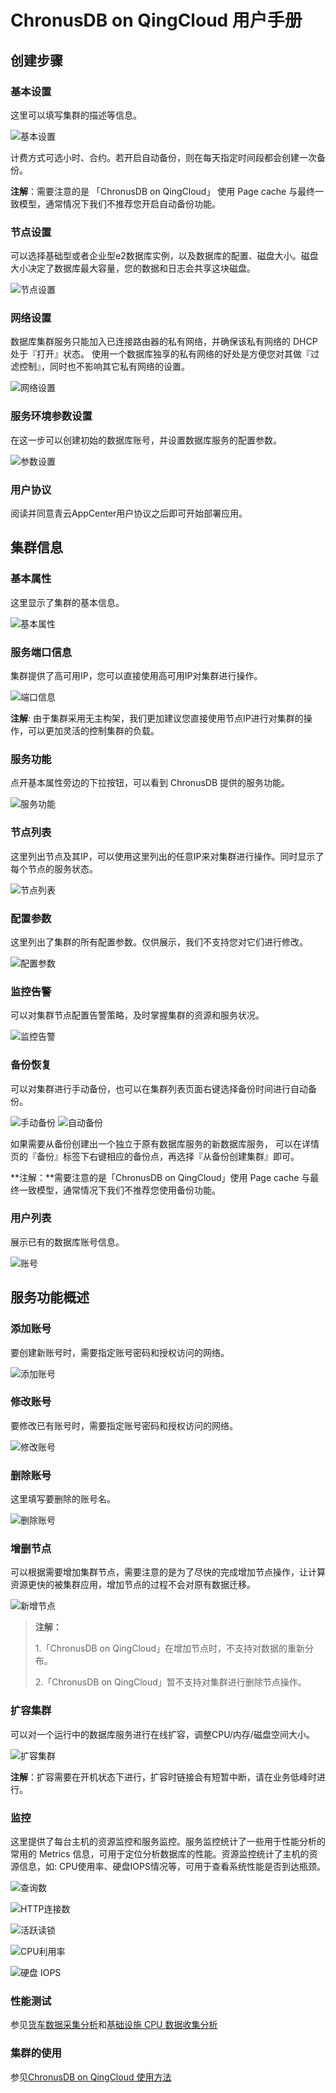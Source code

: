 ---
---

# ChronusDB on QingCloud 用户手册

## 创建步骤

### 基本设置

这里可以填写集群的描述等信息。

![基本设置](./_images/base_step_1.png)

计费方式可选小时、合约。若开启自动备份，则在每天指定时间段都会创建一次备份。

**注解**：需要注意的是 「ChronusDB on QingCloud」 使用 Page cache 与最终一致模型，通常情况下我们不推荐您开启自动备份功能。

### 节点设置

可以选择基础型或者企业型e2数据库实例，以及数据库的配置、磁盘大小。磁盘大小决定了数据库最大容量，您的数据和日志会共享这块磁盘。

![节点设置](./_images/base_step_2.png)

### 网络设置

数据库集群服务只能加入已连接路由器的私有网络，并确保该私有网络的 DHCP 处于『打开』状态。 使用一个数据库独享的私有网络的好处是方便您对其做『过滤控制』，同时也不影响其它私有网络的设置。

![网络设置](./_images/base_step_3.png)

### 服务环境参数设置

在这一步可以创建初始的数据库账号，并设置数据库服务的配置参数。

![参数设置](./_images/base_step_4.png)

### 用户协议

阅读并同意青云AppCenter用户协议之后即可开始部署应用。

## 集群信息

### 基本属性

这里显示了集群的基本信息。

![基本属性](./_images/basic_info.png)

### 服务端口信息

集群提供了高可用IP，您可以直接使用高可用IP对集群进行操作。

![端口信息](./_images/port_info.png)

**注解**: 由于集群采用无主构架，我们更加建议您直接使用节点IP进行对集群的操作，可以更加灵活的控制集群的负载。

### 服务功能

点开基本属性旁边的下拉按钮，可以看到 ChronusDB 提供的服务功能。

![服务功能](./_images/service_list.png)

### 节点列表

这里列出节点及其IP，可以使用这里列出的任意IP来对集群进行操作。同时显示了每个节点的服务状态。

![节点列表](./_images/node_list.png)

### 配置参数

这里列出了集群的所有配置参数。仅供展示，我们不支持您对它们进行修改。

![配置参数](./_images/env.png)

### 监控告警

可以对集群节点配置告警策略，及时掌握集群的资源和服务状况。

![监控告警](./_images/alarm.png)

### 备份恢复

可以对集群进行手动备份，也可以在集群列表页面右键选择备份时间进行自动备份。

![手动备份](./_images/backup.png)
![自动备份](./_images/auto_backup.png)

如果需要从备份创建出一个独立于原有数据库服务的新数据库服务， 可以在详情页的『备份』标签下右键相应的备份点，再选择『从备份创建集群』即可。

**注解：**需要注意的是「ChronusDB on QingCloud」使用 Page cache 与最终一致模型，通常情况下我们不推荐您使用备份功能。

### 用户列表

展示已有的数据库账号信息。

![账号](./_images/display_userlist.png)

## 服务功能概述

### 添加账号

要创建新账号时，需要指定账号密码和授权访问的网络。

![添加账号](./_images/add_user.png)

### 修改账号

要修改已有账号时，需要指定账号密码和授权访问的网络。

![修改账号](./_images/modify_user.png)

### 删除账号

这里填写要删除的账号名。

![删除账号](./_images/del_user.png)

### 增删节点

可以根据需要增加集群节点，需要注意的是为了尽快的完成增加节点操作，让计算资源更快的被集群应用，增加节点的过程不会对原有数据迁移。

![新增节点](./_images/add_nodes.png)

> **注解：**
>
> 1.「ChronusDB on QingCloud」在增加节点时，不支持对数据的重新分布。
>
> 2.「ChronusDB on QingCloud」暂不支持对集群进行删除节点操作。

### 扩容集群

可以对一个运行中的数据库服务进行在线扩容，调整CPU/内存/磁盘空间大小。

![扩容集群](./_images/scale.png)

**注解**：扩容需要在开机状态下进行，扩容时链接会有短暂中断，请在业务低峰时进行。

### 监控

这里提供了每台主机的资源监控和服务监控。服务监控统计了一些用于性能分析的常用的 Metrics 信息，可用于定位分析数据库的性能。资源监控统计了主机的资源信息，如: CPU使用率、硬盘IOPS情况等，可用于查看系统性能是否到达瓶颈。

![查询数](./_images/queries_monitor.png)

![HTTP连接数](./_images/http_connections_monitor.png)

![活跃读锁](./_images/active_read_lock_monitor.png)

![CPU利用率](./_images/cpu_monitor.png)

![硬盘 IOPS](./_images/iops_monitor.png)

### 性能测试

参见[货车数据采集分析](../app_ChronusDB_use/ChronusDB_and_IoT.html)和[基础设施 CPU 数据收集分析](../app_ChronusDB_use/ChronusDB_and_analysis.html)

### 集群的使用

参见[ChronusDB on QingCloud 使用方法](../app_ChronusDB_use/index.html)
